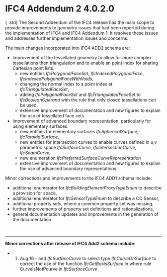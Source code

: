 IFC4 Addendum 2 4.0.2.0
=======================

{ .std}
The Second Addendum of the IFC4 release has the main scope to provide improvements to geometry issues that had been reported during the implementation of IFC4 and IFC4 Addendum 1. It resolves these issues and addresses further implementation issues and concerns.

The main changes incorporated into IFC4 ADD2 schema are:

* Improvement of the tessellated geometry to allow for more complex tessellations then triangulation and to enable an point index for sharing Cartesian point lists. 
    * new entities _IfcPolygonalFaceSet_, _IfcIndexedPolygonalFace_, _IfcIndexedPolygonalFaceWithVoids_,
    * changing the normal index to a point index at _IfcTriangulatedFaceSet_,
    * adding _IfcPolygonalFaceSet_ and _IfcTriangulatedFaceSet_ to _IfcBooleanOperand_ with the rule that only closed tessellations can be used,
    * extensive improvement of documentation and new figures to explain the use of tessellated face sets. 
* Improvement of advanced boundary representation, particularly for using elementary surfaces. 
    * new entities for elementary surfaces _IfcSphericalSurface_, _IfcToroidalSurface_,
    * new entities for intersection curves to enable curves defined in u,v parametric space _IfcSurfaceCurve_, _IfcIntersectionCurve_, _IfcSeamCurve_,
    * new enumeration _IfcPreferredSurfaceCurveRepresentation_ 
    * extensive improvement of documentation and new figures to explain the use of advanced boundary representations. 

Minor corrections and improvements to the IFC4 ADD1 schema include:

* additional enumerator for _IfcBuildingElementProxyTypeEnum_ to describe a provision for space,
* additional enumerator for _IfcSensorTypeEnum_ to describe a CO Sensor,
* additional property sets, where a common property set was missing,
* further improvements of property set definitions and rationalizations,
* general documentation updates and improvements in the generation of the documentation.

&nbsp;

___
**Minor corrections after release of IFC4 Add2 schema include:**

* 01. Aug 16 - add _IfcSurfaceCurve_ to select type _IfcCurveOnSurface_ to correct the use of the function _IfcGetBasisSurface_ in where rule CurveIsNotPcurve in _IfcSurfaceCurve_
